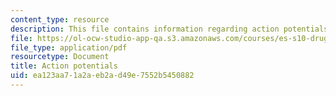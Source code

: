 ```yaml
---
content_type: resource
description: This file contains information regarding action potentials.
file: https://ol-ocw-studio-app-qa.s3.amazonaws.com/courses/es-s10-drugs-and-the-brain-spring-2013/ea123aa71a2aeb2ad49e7552b5450882_MITES_S10S13_ActiPotentsW5.pdf
file_type: application/pdf
resourcetype: Document
title: Action potentials
uid: ea123aa7-1a2a-eb2a-d49e-7552b5450882
---
```

